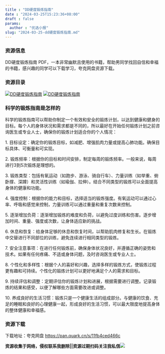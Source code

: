 ```yaml
---
title : "DD硬度锻炼指南"
date : "2024-03-25T15:23:36+08:00"
draft : false
params:
  author : "优选小报"
slug: "2024-03-25-dd硬度锻炼指南.md"
---
```


### 资源信息

DD硬度锻炼指南 PDF，一本非常幽默且使用的书籍，帮助男同学找回自信和幸福的书籍，感兴趣的同学可以下载学习，夸克网盘资源下载。

### 资源目录

[![DD硬度锻炼指南](//img7-1.zhekoulieshou.com/mmbiz_jpg/iaHBVewvSIbAjcr9g6TlCXSfiaDqkbzuEzcLlr6vOicUpV9adkibs6icx1thibIrkq6mibSLUgslq8hUcVpKibfOZ4egaA/0)](//img7-1.zhekoulieshou.com/mmbiz_jpg/iaHBVewvSIbAjcr9g6TlCXSfiaDqkbzuEzcLlr6vOicUpV9adkibs6icx1thibIrkq6mibSLUgslq8hUcVpKibfOZ4egaA/0)
[![DD硬度锻炼指南](//img7-1.zhekoulieshou.com/mmbiz_jpg/iaHBVewvSIbAjcr9g6TlCXSfiaDqkbzuEz6GaBZC8PW3bxhApkjEkr0OAp8Xj18KsjHAX8BTYjPiaFzuZSICkTxCg/0)](//img7-1.zhekoulieshou.com/mmbiz_jpg/iaHBVewvSIbAjcr9g6TlCXSfiaDqkbzuEz6GaBZC8PW3bxhApkjEkr0OAp8Xj18KsjHAX8BTYjPiaFzuZSICkTxCg/0)

### 科学的锻炼指南是怎样的

科学的锻炼指南可以帮助你制定一个有效和安全的锻炼计划，以达到健康和健身的目标。每个人的身体状况和需求都是不同的，所以最好在开始任何锻炼计划之前咨询医生或专业人士，确保你的锻炼计划适合你的个人情况：

1\. 目标设定：确定你的锻炼目标，如减肥、增强肌肉力量或提高心肺功能。确保目标具体、可衡量和可实现。

2\. 锻炼频率：根据你的目标和时间安排，制定每周的锻炼频率。一般来说，每周进行3到5次锻炼是理想的。

3\.
锻炼类型：包括有氧运动（如跑步、游泳、骑自行车）、力量训练（如举重、俯卧撑、深蹲）和灵活性训练（如瑜伽、拉伸）。结合不同类型的锻炼可以全面提高身体的健康和功能。

4\. 强度控制：根据你的能力和目标，选择适当的锻炼强度。有氧运动可以通过心率、呼吸和感觉来控制，力量训练可以通过重量和重复次数来控制。

5\. 逐渐增加负荷：逐渐增加锻炼的难度和负荷，以避免过度训练和伤害。逐步增加时间、重量、强度或次数，让身体适应新的挑战。

6\. 休息和恢复：给身体足够的休息和恢复时间，以帮助肌肉修复和生长。在锻炼中交替进行不同部位的训练，避免连续进行相同类型的锻炼。

7\. 安全注意事项：在进行任何锻炼前，确保身体状况良好，并遵循正确的姿势和技术。如果有任何疼痛、不适或身体问题，及时咨询医生或专业人士。

8\. 个性化和多样性：根据个人的喜好和兴趣，选择多样的锻炼方式，使锻炼过程更有趣和可持续。个性化的锻炼计划可以更好地满足个人的需求和目标。

9\. 持续评估和调整：定期评估你的锻炼计划和进展，根据需要进行调整。记录锻炼的结果和感受，以便了解哪些方面需要改进或调整。

10\.
养成良好的生活习惯：锻炼只是一个健康生活的组成部分。与健康的饮食、充足的睡眠和良好的心理健康一起，形成良好的生活习惯，可以最大限度地提高身体的整体健康和幸福感。

### 资源下载

下载地址：夸克网盘 https://pan.quark.cn/s/11fb4ced466c

**资源收集于网络，侵权联系我删除||资源过期扫码关注我私信**![](//img7-1.zhekoulieshou.com/mmbiz_jpg/iaHBVewvSIbAjcr9g6TlCXSfiaDqkbzuEzp207hVzPqT4YGQOAazQ1KNHCeACbia5Lzq4Ckwibe48iar1q7lgVP1o3w/640?wx_fmt=jpeg&from=appmsg)


